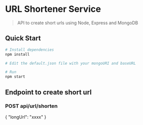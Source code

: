 # URL Shortener Service

> API to create short urls using Node, Express and MongoDB

## Quick Start

```bash
# Install dependencies
npm install

# Edit the default.json file with your mongoURI and baseURL

# Run
npm start
```

## Endpoint to create short url

### POST api/url/shorten

{ "longUrl": "xxxx" }
